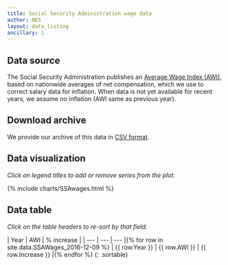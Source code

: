 ```yaml
---
title: Social Security Administration wage data
author: NES
layout: data_listing
ancillary: 1
---
```


## Data source

The Social Security Administration publishes an [Average Wage Index (AWI)](https://www.ssa.gov/OACT/COLA/central.html), based on nationwide averages of net compensation, which we use to correct salary data for inflation.  When data is not yet available for recent years, we assume no inflation (AWI same as previous year).
 

## Download archive

We provide our archive of this data in [CSV format](SSAWages_2016-12-09.csv).

## Data visualization

*Click on legend titles to add or remove series from the plot.*

{% include charts/SSAwages.html %}

## Data table

*Click on the table headers to re-sort by that field.*

<!-- Note: need to have the for loop markup on the same line as the table rows as described here: http://stackoverflow.com/questions/35642820/jekyll-how-to-use-for-loop-to-generate-table-row-within-the-same-table-inside-m -->

| Year | AWI | % increase |
| --- | --- | --- |{% for row in site.data.SSAWages_2016-12-09 %}
| {{ row.Year }} | {{ row.AWI }} | {{ row.Increase }} |{% endfor %}
{: .sortable}

